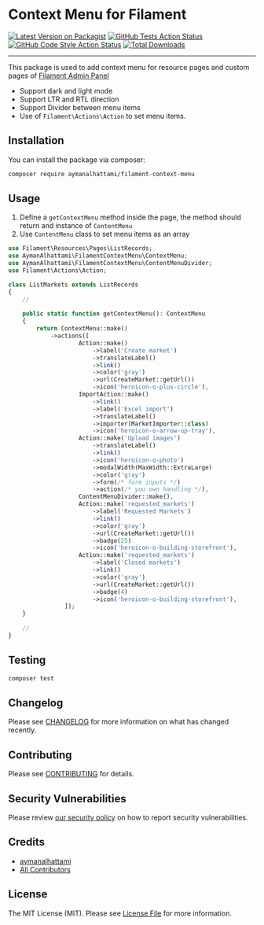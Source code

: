 # Context Menu for Filament

[![Latest Version on Packagist](https://img.shields.io/packagist/v/aymanalhattami/filament-context-menu.svg?style=flat-square)](https://packagist.org/packages/aymanalhattami/filament-context-menu)
[![GitHub Tests Action Status](https://img.shields.io/github/actions/workflow/status/aymanalhattami/filament-context-menu/run-tests.yml?branch=main&label=tests&style=flat-square)](https://github.com/aymanalhattami/filament-context-menu/actions?query=workflow%3Arun-tests+branch%3Amain)
[![GitHub Code Style Action Status](https://img.shields.io/github/actions/workflow/status/aymanalhattami/filament-context-menu/fix-php-code-styling.yml?branch=main&label=code%20style&style=flat-square)](https://github.com/aymanalhattami/filament-context-menu/actions?query=workflow%3A"Fix+PHP+code+styling"+branch%3Amain)
[![Total Downloads](https://img.shields.io/packagist/dt/aymanalhattami/filament-context-menu.svg?style=flat-square)](https://packagist.org/packages/aymanalhattami/filament-context-menu)

---
This package is used to add context menu for resource pages and custom pages of [Filament Admin Panel](https://filamentphp.com/)
* Support dark and light mode
* Support LTR and RTL direction
* Support Divider between menu items
* Use of ```Filament\Actions\Action``` to set menu items.

## Installation

You can install the package via composer:

```bash
composer require aymanalhattami/filament-context-menu
```

## Usage
1. Define a ```getContextMenu``` method inside the page, the method should return and instance of ```ContentMenu```
2. Use ```ContentMenu``` class to set menu items as an array

```php
use Filament\Resources\Pages\ListRecords;
use AymanAlhattami\FilamentContextMenu\ContextMenu;
use AymanAlhattami\FilamentContextMenu\ContentMenuDivider;
use Filament\Actions\Action;

class ListMarkets extends ListRecords
{
    // 
    
    public static function getContextMenu(): ContextMenu
    {
        return ContextMenu::make()
            ->actions([
                    Action::make()
                        ->label('Create market')
                        ->translateLabel()
                        ->link()
                        ->color('gray')
                        ->url(CreateMarket::getUrl())
                        ->icon('heroicon-o-plus-circle'),
                    ImportAction::make()
                        ->link()
                        ->label('Excel import')
                        ->translateLabel()
                        ->importer(MarketImporter::class)
                        ->icon('heroicon-o-arrow-up-tray'),
                    Action::make('Upload images')
                        ->translateLabel()
                        ->link()
                        ->icon('heroicon-o-photo')
                        ->modalWidth(MaxWidth::ExtraLarge)
                        ->color('gray')
                        ->form(/* form inputs */)
                        ->action(/* you own handling */),
                    ContentMenuDivider::make(),
                    Action::make('requested_markets')
                        ->label('Requested Markets')
                        ->link()
                        ->color('gray')
                        ->url(CreateMarket::getUrl())
                        ->badge(25)
                        ->icon('heroicon-o-building-storefront'),
                    Action::make('requested_markets')
                        ->label('Closed markets')
                        ->link()
                        ->color('gray')
                        ->url(CreateMarket::getUrl())
                        ->badge(4)
                        ->icon('heroicon-o-building-storefront'),
                ]);
    }
    
    // 
}
```

## Testing

```bash
composer test
```

## Changelog

Please see [CHANGELOG](CHANGELOG.md) for more information on what has changed recently.

## Contributing

Please see [CONTRIBUTING](.github/CONTRIBUTING.md) for details.

## Security Vulnerabilities

Please review [our security policy](../../security/policy) on how to report security vulnerabilities.

## Credits

- [aymanalhattami](https://github.com/aymanalhattami)
- [All Contributors](../../contributors)

## License

The MIT License (MIT). Please see [License File](LICENSE.md) for more information.
